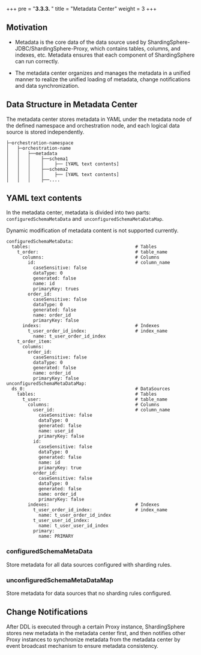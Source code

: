 +++
pre = "<b>3.3.3. </b>"
title = "Metadata Center"
weight = 3
+++

## Motivation

- Metadata is the core data of the data source used by ShardingSphere-JDBC/ShardingSphere-Proxy, which contains tables, columns, and indexes, etc. Metadata ensures that each component of ShardingSphere can run correctly.

- The metadata center organizes and manages the metadata in a unified manner to realize the unified loading of metadata, change notifications and data synchronization.

## Data Structure in Metadata Center

The metadata center stores metadata in YAML under the metadata node of the defined namespace and orchestration node, and each logical data source is stored independently.

```
├─orchestration-namespace
│   ├─orchestration-name
│   │   ├──metadata
│   │   │    ├──schema1
│   │   │    │    ├── [YAML text contents]     
│   │   │    ├──schema2
│   │   │    │    ├── [YAML text contents]    
│   │   │    ├──....
```

## YAML text contents

In the metadata center, metadata is divided into two parts: `configuredSchemaMetaData` and` unconfiguredSchemaMetaDataMap`.

Dynamic modification of metadata content is not supported currently.

```
configuredSchemaMetaData:
  tables:                                       # Tables
    t_order:                                    # table_name
      columns:                                  # Columns
        id:                                     # column_name
          caseSensitive: false
          dataType: 0
          generated: false
          name: id
          primaryKey: trues
        order_id:
          caseSensitive: false
          dataType: 0
          generated: false
          name: order_id
          primaryKey: false
      indexs:                                   # Indexes
        t_user_order_id_index:                  # index_name
          name: t_user_order_id_index
    t_order_item:
      columns:
        order_id:
          caseSensitive: false
          dataType: 0
          generated: false
          name: order_id
          primaryKey: false
unconfiguredSchemaMetaDataMap:
  ds_0:                                         # DataSources
    tables:                                     # Tables
      t_user:                                   # table_name
        columns:                                # Columns
          user_id:                              # column_name
            caseSensitive: false
            dataType: 0
            generated: false
            name: user_id
            primaryKey: false
          id:
            caseSensitive: false
            dataType: 0
            generated: false
            name: id
            primaryKey: true
          order_id:
            caseSensitive: false
            dataType: 0
            generated: false
            name: order_id
            primaryKey: false
        indexes:                                # Indexes
          t_user_order_id_index:                # index_name
            name: t_user_order_id_index
          t_user_user_id_index:
            name: t_user_user_id_index
          primary:
            name: PRIMARY
```

### configuredSchemaMetaData

Store metadata for all data sources configured with sharding rules.

### unconfiguredSchemaMetaDataMap

Store metadata for data sources that no sharding rules configured.

## Change Notifications

After DDL is executed through a certain Proxy instance, ShardingSphere stores new metadata in the metadata center first, and then notifies other Proxy instances to synchronize metadata from the metadata center by event broadcast mechanism to ensure metadata consistency.
